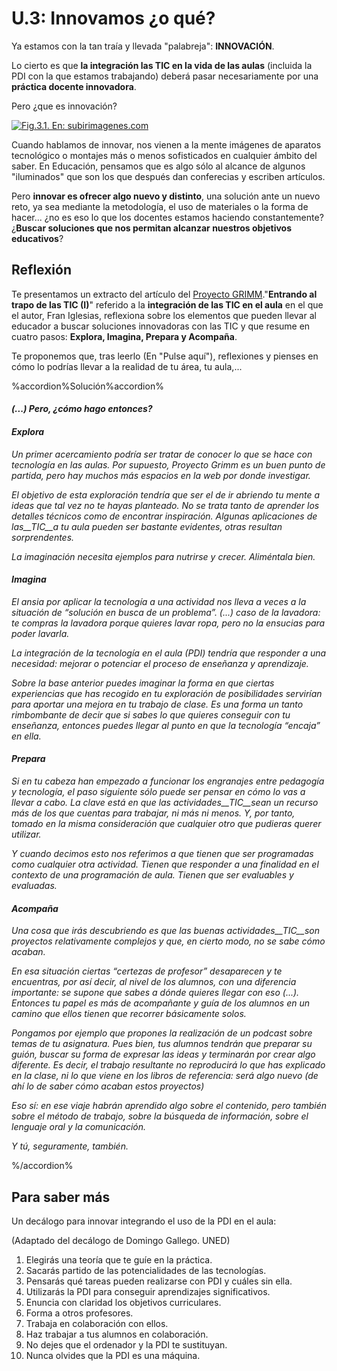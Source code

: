 # U.3: Innovamos ¿o qué?

Ya estamos con la tan traía y llevada "palabreja": **INNOVACIÓN**.

Lo cierto es que **la integración las TIC en la vida de las aulas** (incluida la PDI con la que estamos trabajando) deberá pasar necesariamente por una **práctica docente innovadora**.

Pero ¿que es innovación?


[![Fig.3.1. En: subirimagenes.com](http://s2.subirimagenes.com/imagen/6996293innoveision7.gif)](http://www.subirimagenes.com/imagen-innoveision7-6996293.html)




Cuando hablamos de innovar, nos vienen a la mente imágenes de aparatos tecnológico o montajes más o menos sofisticados en cualquier ámbito del saber. En Educación, pensamos que es algo sólo al alcance de algunos "iluminados" que son los que después dan conferecias y escriben artículos.

Pero **innovar es ofrecer algo nuevo y distinto**, una solución ante un nuevo reto, ya sea mediante la metodología, el uso de materiales o la forma de hacer... ¿no es eso lo que los docentes estamos haciendo constantemente? ¿**Buscar soluciones que nos permitan alcanzar nuestros objetivos educativos**?

## Reflexión

Te presentamos un extracto del artículo del [Proyecto GRIMM](http://www.quadernsdigitals.net/datos/hemeroteca/r_1/nr_721/a_9673/9673.pdf)."**Entrando al trapo de las TIC (I)**" referido a la **integración de las TIC en el aula** en el que el autor, Fran Iglesias, reflexiona sobre los elementos que pueden llevar al educador a buscar soluciones innovadoras con las TIC y que resume en cuatro pasos: **Explora, Imagina, Prepara y Acompaña**.

Te proponemos que, tras leerlo (En "Pulse aquí"), reflexiones y pienses en cómo lo podrías llevar a la realidad de tu área, tu aula,...

%accordion%Solución%accordion%

#### _(...) Pero, ¿cómo hago entonces?_

#### _Explora_

_Un primer acercamiento podría ser tratar de conocer lo que se hace con tecnología en las aulas. Por supuesto, Proyecto Grimm es un buen punto de partida, pero hay muchos más espacios en la web por donde investigar._

_El objetivo de esta exploración tendría que ser el de ir abriendo tu mente a ideas que tal vez no te hayas planteado. No se trata tanto de aprender los detalles técnicos como de encontrar inspiración. Algunas aplicaciones de las__TIC__a tu aula pueden ser bastante evidentes, otras resultan sorprendentes._

_La imaginación necesita ejemplos para nutrirse y crecer. Aliméntala bien._

#### _Imagina_

_El ansia por aplicar la tecnología a una actividad nos lleva a veces a la situación de “solución en busca de un problema”. (...) caso de la lavadora: te compras la lavadora porque quieres lavar ropa, pero no la ensucias para poder lavarla._

_La integración de la tecnología en el aula (_PDI_) tendría que responder a una necesidad: mejorar o potenciar el proceso de enseñanza y aprendizaje._

_Sobre la base anterior puedes imaginar la forma en que ciertas experiencias que has recogido en tu exploración de posibilidades servirían para aportar una mejora en tu trabajo de clase. Es una forma un tanto rimbombante de decir que si sabes lo que quieres conseguir con tu enseñanza, entonces puedes llegar al punto en que la tecnología “encaja” en ella._

#### _Prepara_

_Si en tu cabeza han empezado a funcionar los engranajes entre pedagogía y tecnología, el paso siguiente sólo puede ser pensar en cómo lo vas a llevar a cabo. La clave está en que las actividades__TIC__sean un recurso más de los que cuentas para trabajar, ni más ni menos. Y, por tanto, tomado en la misma consideración que cualquier otro que pudieras querer utilizar._

_Y cuando decimos esto nos referimos a que tienen que ser programadas como cualquier otra actividad. Tienen que responder a una finalidad en el contexto de una programación de aula. Tienen que ser evaluables y evaluadas._

#### _Acompaña_

_Una cosa que irás descubriendo es que las buenas actividades__TIC__son proyectos relativamente complejos y que, en cierto modo, no se sabe cómo acaban._

_En esa situación ciertas “certezas de profesor” desaparecen y te encuentras, por así decir, al nivel de los alumnos, con una diferencia importante: se supone que sabes a dónde quieres llegar con eso (...). Entonces tu papel es más de acompañante y guía de los alumnos en un camino que ellos tienen que recorrer básicamente solos._

_Pongamos por ejemplo que propones la realización de un podcast sobre temas de tu asignatura. Pues bien, tus alumnos tendrán que preparar su guión, buscar su forma de expresar las ideas y terminarán por crear algo diferente. Es decir, el trabajo resultante no reproducirá lo que has explicado en la clase, ni lo que viene en los libros de referencia: será algo nuevo (de ahí lo de saber cómo acaban estos proyectos)_

_Eso sí: en ese viaje habrán aprendido algo sobre el contenido, pero también sobre el método de trabajo, sobre la búsqueda de información, sobre el lenguaje oral y la comunicación._

_Y tú, seguramente, también._


%/accordion%


## Para saber más

Un decálogo para innovar integrando el uso de la PDI en el aula:

(Adaptado del decálogo de Domingo Gallego. UNED)

1.  Elegirás una teoría que te guíe en la práctica.
2.  Sacarás partido de las potencialidades de las tecnologías.
3.  Pensarás qué tareas pueden realizarse con PDI y cuáles sin ella.
4.  Utilizarás la PDI para conseguir aprendizajes significativos.
5.  Enuncia con claridad los objetivos curriculares.
6.  Forma a otros profesores.
7.  Trabaja en colaboración con ellos.
8.  Haz trabajar a tus alumnos en colaboración.
9.  No dejes que el ordenador y la PDI te sustituyan.
10.  Nunca olvides que la PDI es una máquina.

